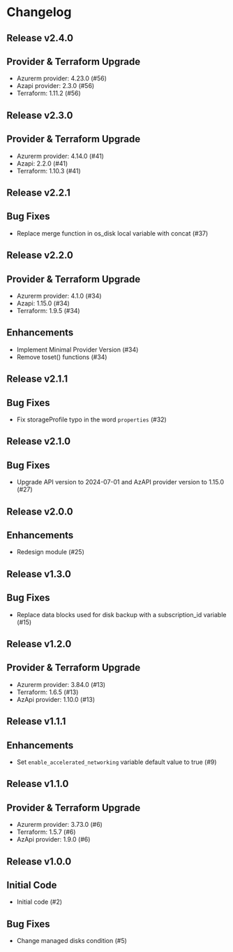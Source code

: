 # Changelog

## Release v2.4.0

## Provider & Terraform Upgrade
- Azurerm provider: 4.23.0 (#56)
- Azapi provider: 2.3.0 (#56)
- Terraform: 1.11.2 (#56)
   
## Release v2.3.0

## Provider & Terraform Upgrade
- Azurerm provider: 4.14.0 (#41)
- Azapi: 2.2.0 (#41)
- Terraform: 1.10.3 (#41)
   
## Release v2.2.1

## Bug Fixes

- Replace merge function in os_disk local variable with concat (#37)



   
## Release v2.2.0

## Provider & Terraform Upgrade
- Azurerm provider: 4.1.0 (#34)
- Azapi: 1.15.0 (#34)
- Terraform: 1.9.5 (#34)
## Enhancements
- Implement Minimal Provider Version (#34)
- Remove toset() functions (#34)
   
## Release v2.1.1

## Bug Fixes

- Fix storageProfile typo in the word `properties` (#32)



   
## Release v2.1.0

## Bug Fixes

- Upgrade API version to 2024-07-01 and AzAPI provider version to 1.15.0 (#27)



   
## Release v2.0.0

## Enhancements

- Redesign module (#25)


   
## Release v1.3.0

## Bug Fixes
- Replace data blocks used for disk backup with a subscription_id variable (#15)



   
## Release v1.2.0

## Provider & Terraform Upgrade
- Azurerm provider: 3.84.0 (#13)
- Terraform: 1.6.5 (#13)
- AzApi provider: 1.10.0 (#13)
   
## Release v1.1.1

## Enhancements

- Set `enable_accelerated_networking` variable default value to true (#9)


   
## Release v1.1.0

## Provider & Terraform Upgrade
- Azurerm provider: 3.73.0 (#6)
- Terraform: 1.5.7 (#6)
- AzApi provider: 1.9.0 (#6)
   
## Release v1.0.0

## Initial Code
- Initial code (#2)
 ## Bug Fixes
-  Change managed disks condition (#5)


   